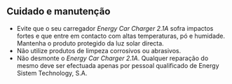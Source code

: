 ## Cuidado e manutenção

- Evite que o seu carregador *Energy Car Charger 2.1A* sofra impactos fortes e que entre em contacto com altas temperaturas, pó e humidade. Mantenha o produto protegido da luz solar directa.
- Não utilize produtos de limpeza corrosivos ou abrasivos.
- Não desmonte o *Energy Car Charger 2.1A*. Qualquer reparação do mesmo deve ser efectuada apenas por pessoal qualificado de Energy Sistem Technology, S.A.

